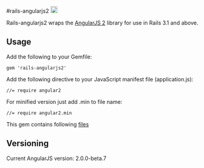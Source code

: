#rails-angularjs2 <a href="http://badge.fury.io/rb/rails-angularjs2"><img src="https://badge.fury.io/rb/rails-angularjs2.svg" alt="Gem Version" height="18"></a>

Rails-angularjs2 wraps the [AngularJS 2](http://angular.io) library for use in Rails 3.1 and above.

## Usage

Add the following to your Gemfile:

    gem 'rails-angularjs2'

Add the following directive to your JavaScript manifest file (application.js):

    //= require angular2

For minified version just add .min to file name:

    //= require angular2.min

This gem contains following [files](https://code.angularjs.org/2.0.0-beta.7/)

## Versioning

Current AngularJS version: 2.0.0-beta.7
